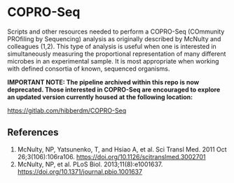 COPRO-Seq
=========
Scripts and other resources needed to perform a COPRO-Seq (COmmunity PROfiling by Sequencing) analysis as originally described by McNulty and colleagues (1,2). This type of analysis is useful when one is interested in simultaneously measuring the proportional representation of many different microbes in an experimental sample. It is most appropriate when working with defined consortia of known, sequenced organisms.

**IMPORTANT NOTE: The pipeline archived within this repo is now deprecated. Those interested in COPRO-Seq are encouraged to explore an updated version currently housed at the following location:**

https://gitlab.com/hibberdm/COPRO-Seq

References
----------
1) McNulty, NP, Yatsunenko, T, and Hsiao A, et al. Sci Transl Med. 2011 Oct 26;3(106):106ra106. https://doi.org/10.1126/scitranslmed.3002701
2) McNulty, NP, et al. PLoS Biol. 2013;11(8):e1001637.  https://doi.org/10.1371/journal.pbio.1001637
